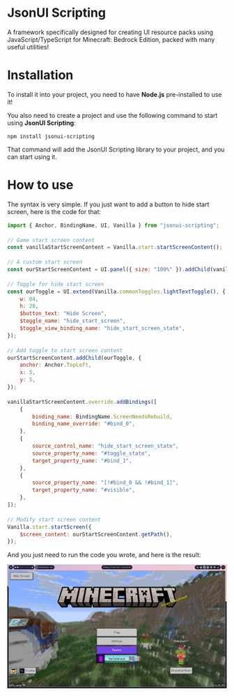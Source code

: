 # JsonUI Scripting

A framework specifically designed for creating UI resource packs using JavaScript/TypeScript for Minecraft: Bedrock Edition, packed with many useful utilities!

# Installation

<p>To install it into your project, you need to have <b>Node.js</b> pre-installed to use it!</p>

<p>You also need to create a project and use the following command to start using <b>JsonUI Scripting</b>:</p>

```batch
npm install jsonui-scripting
```

<p>That command will add the JsonUI Scripting library to your project, and you can start using it.</p>

# How to use

<p>The syntax is very simple. If you just want to add a button to hide start screen, here is the code for that:</p>

```javascript
import { Anchor, BindingName, UI, Vanilla } from "jsonui-scripting";

// Game start screen content
const vanillaStartScreenContent = Vanilla.start.startScreenContent();

// A custom start screen
const ourStartScreenContent = UI.panel({ size: "100%" }).addChild(vanillaStartScreenContent);

// Toggle for hide start screen
const ourToggle = UI.extend(Vanilla.commonToggles.lightTextToggle(), {
    w: 84,
    h: 28,
    $button_text: "Hide Screen",
    $toggle_name: "hide_start_screen",
    $toggle_view_binding_name: "hide_start_screen_state",
});

// Add toggle to start screen content
ourStartScreenContent.addChild(ourToggle, {
    anchor: Anchor.TopLeft,
    x: 5,
    y: 5,
});

vanillaStartScreenContent.override.addBindings([
    {
        binding_name: BindingName.ScreenNeedsRebuild,
        binding_name_override: "#bind_0",
    },
    {
        source_control_name: "hide_start_screen_state",
        source_property_name: "#toggle_state",
        target_property_name: "#bind_1",
    },
    {
        source_property_name: "[!#bind_0 && !#bind_1]",
        target_property_name: "#visible",
    },
]);

// Modify start screen content
Vanilla.start.startScreen({
    $screen_content: ourStartScreenContent.getPath(),
});
```

<p>And you just need to run the code you wrote, and here is the result:</p>

<p align="center">
    <img width="750px" max-width="100%" src="resources/example_1.png" />
</p>
